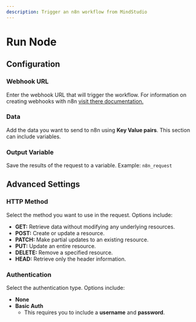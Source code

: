 ```yaml
---
description: Trigger an n8n workflow from MindStudio
---
```


# Run Node

## Configuration&#x20;

### Webhook URL

Enter the webhook URL that will trigger the workflow. For information on creating webhooks with n8n [visit there documentation.](https://docs.n8n.io/integrations/builtin/core-nodes/n8n-nodes-base.webhook/)

### Data

Add the data you want to send to n8n using **Key Value pairs**. This section can include variables.&#x20;

### Output Variable

Save the results of the request to a variable. Example: `n8n_request`

## Advanced Settings

### HTTP Method

Select the method you want to use in the request. Options include:

* **GET:** Retrieve data without modifying any underlying resources.
* **POST:** Create or update a resource.
* **PATCH:** Make partial updates to an existing resource.
* **PUT:** Update an entire resource.
* **DELETE:** Remove a specified resource.
* **HEAD:** Retrieve only the header information.

### Authentication

Select the authentication type. Options include:

* **None**&#x20;
* **Basic Auth**
  * This requires you to include a **username** and **password**.

